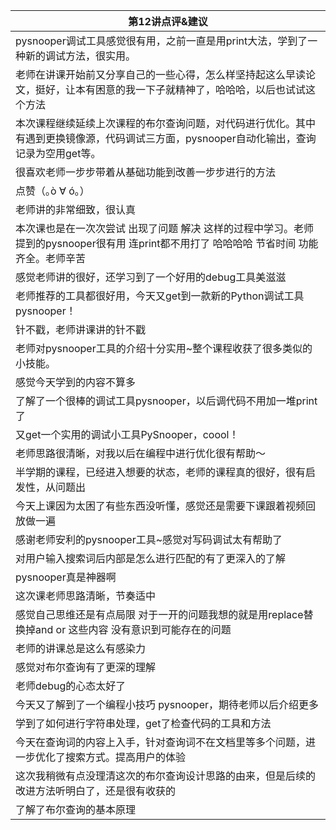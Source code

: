 | 第12讲点评&建议 |
|--------------|
|pysnooper调试工具感觉很有用，之前一直是用print大法，学到了一种新的调试方法，很实用。|
|老师在讲课开始前又分享自己的一些心得，怎么样坚持起这么早读论文，挺好，让本有困意的我一下子就精神了，哈哈哈，以后也试试这个方法|
|本次课程继续延续上次课程的布尔查询问题，对代码进行优化。其中有遇到更换镜像源，代码调试三方面，pysnooper自动化输出，查询记录为空用get等。|
|很喜欢老师一步步带着从基础功能到改善一步步进行的方法|
|点赞（｡ò ∀ ó｡）|
|老师讲的非常细致，很认真|
|本次课也是在一次次尝试 出现了问题 解决 这样的过程中学习。老师提到的pysnooper很有用 连print都不用打了 哈哈哈哈 节省时间 功能齐全。老师辛苦|
|感觉老师讲的很好，还学习到了一个好用的debug工具美滋滋|
|老师推荐的工具都很好用，今天又get到一款新的Python调试工具pysnooper！|
|针不戳，老师讲课讲的针不戳|
|老师对pysnooper工具的介绍十分实用~整个课程收获了很多类似的小技能。|
|感觉今天学到的内容不算多|
|了解了一个很棒的调试工具pysnooper，以后调代码不用加一堆print了|
|又get一个实用的调试小工具PySnooper，coool！|
|老师思路很清晰，对我以后在编程中进行优化很有帮助～|
|半学期的课程，已经进入想要的状态，老师的课程真的很好，很有启发性，从问题出|
|今天上课因为太困了有些东西没听懂，感觉还是需要下课跟着视频回放做一遍|
|感谢老师安利的pysnooper工具~感觉对写码调试太有帮助了|
|对用户输入搜索词后内部是怎么进行匹配的有了更深入的了解|
|pysnooper真是神器啊|
|这次课老师思路清晰，节奏适中|
|感觉自己思维还是有点局限 对于一开的问题我想的就是用replace替换掉and or 这些内容 没有意识到可能存在的问题|
|老师的讲课总是这么有感染力|
|感觉对布尔查询有了更深的理解|
|老师debug的心态太好了|
|今天又了解到了一个编程小技巧 pysnooper，期待老师以后介绍更多|
|学到了如何进行字符串处理，get了检查代码的工具和方法|
|今天在查询词的内容上入手，针对查询词不在文档里等多个问题，进一步优化了搜索方式。提高用户的体验|
|这次我稍微有点没理清这次的布尔查询设计思路的由来，但是后续的改进方法听明白了，还是很有收获的|
|了解了布尔查询的基本原理|